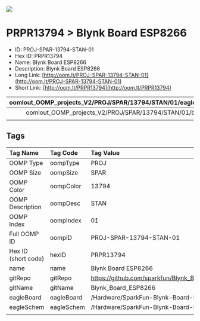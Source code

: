 


  
![][im]
# PRPR13794 > Blynk Board ESP8266

- ID: PROJ-SPAR-13794-STAN-01
- Hex ID: PRPR13794
- Name: Blynk Board ESP8266
- Description: Blynk Board ESP8266
- Long Link: [http://oom.lt/PROJ-SPAR-13794-STAN-01](http://oom.lt/PROJ-SPAR-13794-STAN-01)
- Short Link: [http://oom.lt/PRPR13794](http://oom.lt/PRPR13794)
  

|oomlout_OOMP_projects_V2/PROJ/SPAR/13794/STAN/01/eagleSchemImage.png|oomlout_OOMP_projects_V2/PROJ/SPAR/13794/STAN/01/kicadPcb3dFront.png|oomlout_OOMP_projects_V2/PROJ/SPAR/13794/STAN/01/kicadPcb3dBack.png|oomlout_OOMP_projects_V2/PROJ/SPAR/13794/STAN/01/kicadPcb3d.png|
| :---: | :---: | :---: | :---: |
|oomlout_OOMP_projects_V2/PROJ/SPAR/13794/STAN/01/bomBack.png|oomlout_OOMP_projects_V2/PROJ/SPAR/13794/STAN/01/bomFront.png|oomlout_OOMP_projects_V2/PROJ/SPAR/13794/STAN/01/pcbdraw.svg|oomlout_OOMP_projects_V2/PROJ/SPAR/13794/STAN/01/pcbdrawBack.svg|
|||||

## Tags
  

|Tag Name|Tag Code|Tag Value|
| :--- | :--- | :--- |
|OOMP Type|oompType|PROJ|
|OOMP Size|oompSize|SPAR|
|OOMP Color|oompColor|13794|
|OOMP Description|oompDesc|STAN|
|OOMP Index|oompIndex|01|
|Full OOMP ID|oompID|PROJ-SPAR-13794-STAN-01|
|Hex ID (short code)|hexID|PRPR13794|
|name|name|Blynk Board ESP8266|
|gitRepo|gitRepo|https://github.com/sparkfun/Blynk_Board_ESP8266|
|gitName|gitName|Blynk_Board_ESP8266|
|eagleBoard|eagleBoard|/Hardware/SparkFun-Blynk-Board-ESP8266.brd|
|eagleSchem|eagleSchem|/Hardware/SparkFun-Blynk-Board-ESP8266.sch|
||||



[im]: PROJ/SPAR/13794/STAN/01/kicadPcb3d_450.png
